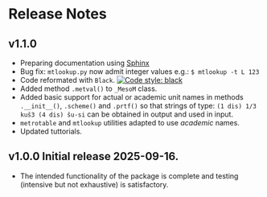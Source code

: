 # Release Notes

## v1.1.0

* Preparing documentation using [Sphinx](https://www.sphinx-doc.org/en/master/index.html)
* Bug fix: `mtlookup.py` now admit integer values e.g.: `$ mtlookup -t L 123`
* Code reformated with `Black`. [![Code style: black](https://img.shields.io/badge/code%20style-black-000000.svg)](https://github.com/psf/black)
*  Added method `.metval()` to `_MesoM` class.
* Added basic support for actual or academic unit names in methods `.__init__()`, `.scheme()` and `.prtf()` so that strings of type: `(1 dis) 1/3 kuš3 (4 dis) šu-si` can be obtained in output and used in input.
* `metrotable` and `mtlookup` utilities adapted to use *academic* names.
*  Updated tuttorials.

## v1.0.0 Initial release 2025-09-16.

* The intended functionality of the package is complete and testing (intensive but not exhaustive) is satisfactory.